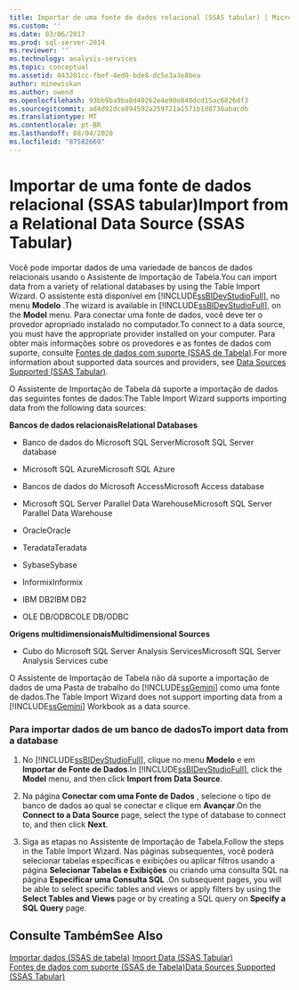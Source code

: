 ```yaml
---
title: Importar de uma fonte de dados relacional (SSAS tabular) | Microsoft Docs
ms.custom: ''
ms.date: 03/06/2017
ms.prod: sql-server-2014
ms.reviewer: ''
ms.technology: analysis-services
ms.topic: conceptual
ms.assetid: 043201cc-fbef-4ed0-bde8-dc5e3a3e8bea
author: minewiskan
ms.author: owend
ms.openlocfilehash: 93bb9ba9ba8d40262e4e90e840dcd15ac6826df3
ms.sourcegitcommit: ad4d92dce894592a259721a1571b1d8736abacdb
ms.translationtype: MT
ms.contentlocale: pt-BR
ms.lasthandoff: 08/04/2020
ms.locfileid: "87582669"
---
```

# <a name="import-from-a-relational-data-source-ssas-tabular"></a><span data-ttu-id="d7072-102">Importar de uma fonte de dados relacional (SSAS tabular)</span><span class="sxs-lookup"><span data-stu-id="d7072-102">Import from a Relational Data Source (SSAS Tabular)</span></span>
  <span data-ttu-id="d7072-103">Você pode importar dados de uma variedade de bancos de dados relacionais usando o Assistente de Importação de Tabela.</span><span class="sxs-lookup"><span data-stu-id="d7072-103">You can import data from a variety of relational databases by using the Table Import Wizard.</span></span> <span data-ttu-id="d7072-104">O assistente está disponível em [!INCLUDE[ssBIDevStudioFull](../includes/ssbidevstudiofull-md.md)], no menu **Modelo** .</span><span class="sxs-lookup"><span data-stu-id="d7072-104">The wizard is available in [!INCLUDE[ssBIDevStudioFull](../includes/ssbidevstudiofull-md.md)], on the **Model** menu.</span></span> <span data-ttu-id="d7072-105">Para conectar uma fonte de dados, você deve ter o provedor apropriado instalado no computador.</span><span class="sxs-lookup"><span data-stu-id="d7072-105">To connect to a data source, you must have the appropriate provider installed on your computer.</span></span> <span data-ttu-id="d7072-106">Para obter mais informações sobre os provedores e as fontes de dados com suporte, consulte [Fontes de dados com suporte &#40;SSAS de Tabela&#41;](tabular-models/data-sources-supported-ssas-tabular.md).</span><span class="sxs-lookup"><span data-stu-id="d7072-106">For more information about supported data sources and providers, see [Data Sources Supported &#40;SSAS Tabular&#41;](tabular-models/data-sources-supported-ssas-tabular.md).</span></span>  
  
 <span data-ttu-id="d7072-107">O Assistente de Importação de Tabela dá suporte a importação de dados das seguintes fontes de dados:</span><span class="sxs-lookup"><span data-stu-id="d7072-107">The Table Import Wizard supports importing data from the following data sources:</span></span>  
  
 <span data-ttu-id="d7072-108">**Bancos de dados relacionais**</span><span class="sxs-lookup"><span data-stu-id="d7072-108">**Relational Databases**</span></span>  
  
-   <span data-ttu-id="d7072-109">Banco de dados do Microsoft SQL Server</span><span class="sxs-lookup"><span data-stu-id="d7072-109">Microsoft SQL Server database</span></span>  
  
-   <span data-ttu-id="d7072-110">Microsoft SQL Azure</span><span class="sxs-lookup"><span data-stu-id="d7072-110">Microsoft SQL Azure</span></span>  
  
-   <span data-ttu-id="d7072-111">Bancos de dados do Microsoft Access</span><span class="sxs-lookup"><span data-stu-id="d7072-111">Microsoft Access database</span></span>  
  
-   <span data-ttu-id="d7072-112">Microsoft SQL Server Parallel Data Warehouse</span><span class="sxs-lookup"><span data-stu-id="d7072-112">Microsoft SQL Server Parallel Data Warehouse</span></span>  
  
-   <span data-ttu-id="d7072-113">Oracle</span><span class="sxs-lookup"><span data-stu-id="d7072-113">Oracle</span></span>  
  
-   <span data-ttu-id="d7072-114">Teradata</span><span class="sxs-lookup"><span data-stu-id="d7072-114">Teradata</span></span>  
  
-   <span data-ttu-id="d7072-115">Sybase</span><span class="sxs-lookup"><span data-stu-id="d7072-115">Sybase</span></span>  
  
-   <span data-ttu-id="d7072-116">Informix</span><span class="sxs-lookup"><span data-stu-id="d7072-116">Informix</span></span>  
  
-   <span data-ttu-id="d7072-117">IBM DB2</span><span class="sxs-lookup"><span data-stu-id="d7072-117">IBM DB2</span></span>  
  
-   <span data-ttu-id="d7072-118">OLE DB/ODBC</span><span class="sxs-lookup"><span data-stu-id="d7072-118">OLE DB/ODBC</span></span>  
  
 <span data-ttu-id="d7072-119">**Origens multidimensionais**</span><span class="sxs-lookup"><span data-stu-id="d7072-119">**Multidimensional Sources**</span></span>  
  
-   <span data-ttu-id="d7072-120">Cubo do Microsoft SQL Server Analysis Services</span><span class="sxs-lookup"><span data-stu-id="d7072-120">Microsoft SQL Server Analysis Services cube</span></span>  
  
 <span data-ttu-id="d7072-121">O Assistente de Importação de Tabela não dá suporte a importação de dados de uma Pasta de trabalho do [!INCLUDE[ssGemini](../includes/ssgemini-md.md)] como uma fonte de dados.</span><span class="sxs-lookup"><span data-stu-id="d7072-121">The Table Import Wizard does not support importing data from a [!INCLUDE[ssGemini](../includes/ssgemini-md.md)] Workbook as a data source.</span></span>  
  
### <a name="to-import-data-from-a-database"></a><span data-ttu-id="d7072-122">Para importar dados de um banco de dados</span><span class="sxs-lookup"><span data-stu-id="d7072-122">To import data from a database</span></span>  
  
1.  <span data-ttu-id="d7072-123">No [!INCLUDE[ssBIDevStudioFull](../includes/ssbidevstudiofull-md.md)], clique no menu **Modelo** e em **Importar de Fonte de Dados**.</span><span class="sxs-lookup"><span data-stu-id="d7072-123">In [!INCLUDE[ssBIDevStudioFull](../includes/ssbidevstudiofull-md.md)], click the **Model** menu, and then click **Import from Data Source**.</span></span>  
  
2.  <span data-ttu-id="d7072-124">Na página **Conectar com uma Fonte de Dados** , selecione o tipo de banco de dados ao qual se conectar e clique em **Avançar**.</span><span class="sxs-lookup"><span data-stu-id="d7072-124">On the **Connect to a Data Source** page, select the type of database to connect to, and then click **Next**.</span></span>  
  
3.  <span data-ttu-id="d7072-125">Siga as etapas no Assistente de Importação de Tabela.</span><span class="sxs-lookup"><span data-stu-id="d7072-125">Follow the steps in the Table Import Wizard.</span></span> <span data-ttu-id="d7072-126">Nas páginas subsequentes, você poderá selecionar tabelas específicas e exibições ou aplicar filtros usando a página **Selecionar Tabelas e Exibições** ou criando uma consulta SQL na página **Especificar uma Consulta SQL** .</span><span class="sxs-lookup"><span data-stu-id="d7072-126">On subsequent pages, you will be able to select specific tables and views or apply filters by using the **Select Tables and Views** page or by creating a SQL query on **Specify a SQL Query** page.</span></span>  
  
## <a name="see-also"></a><span data-ttu-id="d7072-127">Consulte Também</span><span class="sxs-lookup"><span data-stu-id="d7072-127">See Also</span></span>  
 <span data-ttu-id="d7072-128">[Importar dados &#40;SSAS de tabela&#41;](import-data-ssas-tabular.md) </span><span class="sxs-lookup"><span data-stu-id="d7072-128">[Import Data &#40;SSAS Tabular&#41;](import-data-ssas-tabular.md) </span></span>  
 [<span data-ttu-id="d7072-129">Fontes de dados com suporte &#40;SSAS de Tabela&#41;</span><span class="sxs-lookup"><span data-stu-id="d7072-129">Data Sources Supported &#40;SSAS Tabular&#41;</span></span>](tabular-models/data-sources-supported-ssas-tabular.md)  
  
  
